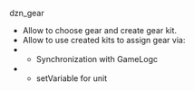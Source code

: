 dzn_gear

- Allow to choose gear and create gear kit.
- Allow to use created kits to assign gear via:
- - Synchronization with GameLogc
- - setVariable for unit

